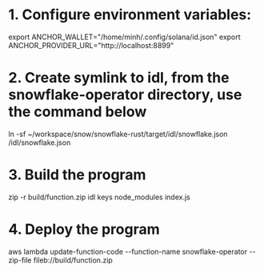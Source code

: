 # 1. Configure environment variables:
export ANCHOR_WALLET="/home/minh/.config/solana/id.json"
export ANCHOR_PROVIDER_URL="http://localhost:8899"

# 2. Create symlink to idl, from the snowflake-operator directory, use the command below
ln -sf ~/workspace/snow/snowflake-rust/target/idl/snowflake.json /idl/snowflake.json

# 3. Build the program
zip -r build/function.zip idl keys node_modules index.js

# 4. Deploy the program
aws lambda update-function-code --function-name snowflake-operator --zip-file fileb://build/function.zip